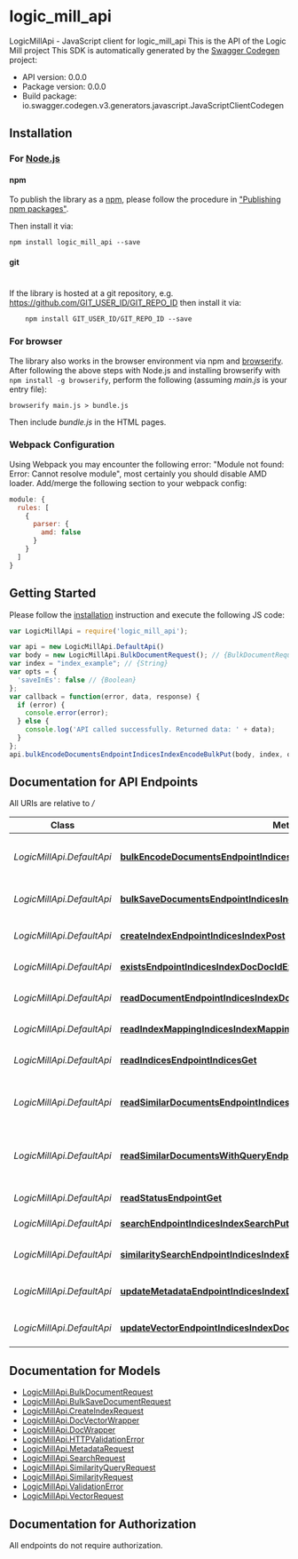 # logic_mill_api

LogicMillApi - JavaScript client for logic_mill_api
This is the API of the Logic Mill project
This SDK is automatically generated by the [Swagger Codegen](https://github.com/swagger-api/swagger-codegen) project:

- API version: 0.0.0
- Package version: 0.0.0
- Build package: io.swagger.codegen.v3.generators.javascript.JavaScriptClientCodegen

## Installation

### For [Node.js](https://nodejs.org/)

#### npm

To publish the library as a [npm](https://www.npmjs.com/),
please follow the procedure in ["Publishing npm packages"](https://docs.npmjs.com/getting-started/publishing-npm-packages).

Then install it via:

```shell
npm install logic_mill_api --save
```

#### git
#
If the library is hosted at a git repository, e.g.
https://github.com/GIT_USER_ID/GIT_REPO_ID
then install it via:

```shell
    npm install GIT_USER_ID/GIT_REPO_ID --save
```

### For browser

The library also works in the browser environment via npm and [browserify](http://browserify.org/). After following
the above steps with Node.js and installing browserify with `npm install -g browserify`,
perform the following (assuming *main.js* is your entry file):

```shell
browserify main.js > bundle.js
```

Then include *bundle.js* in the HTML pages.

### Webpack Configuration

Using Webpack you may encounter the following error: "Module not found: Error:
Cannot resolve module", most certainly you should disable AMD loader. Add/merge
the following section to your webpack config:

```javascript
module: {
  rules: [
    {
      parser: {
        amd: false
      }
    }
  ]
}
```

## Getting Started

Please follow the [installation](#installation) instruction and execute the following JS code:

```javascript
var LogicMillApi = require('logic_mill_api');

var api = new LogicMillApi.DefaultApi()
var body = new LogicMillApi.BulkDocumentRequest(); // {BulkDocumentRequest} 
var index = "index_example"; // {String} 
var opts = { 
  'saveInEs': false // {Boolean} 
};
var callback = function(error, data, response) {
  if (error) {
    console.error(error);
  } else {
    console.log('API called successfully. Returned data: ' + data);
  }
};
api.bulkEncodeDocumentsEndpointIndicesIndexEncodeBulkPut(body, index, opts, callback);
```

## Documentation for API Endpoints

All URIs are relative to */*

Class | Method | HTTP request | Description
------------ | ------------- | ------------- | -------------
*LogicMillApi.DefaultApi* | [**bulkEncodeDocumentsEndpointIndicesIndexEncodeBulkPut**](docs/DefaultApi.md#bulkEncodeDocumentsEndpointIndicesIndexEncodeBulkPut) | **PUT** /indices/{index}/encode/bulk | Bulk Encode Documents Endpoint
*LogicMillApi.DefaultApi* | [**bulkSaveDocumentsEndpointIndicesIndexAddBulkPut**](docs/DefaultApi.md#bulkSaveDocumentsEndpointIndicesIndexAddBulkPut) | **PUT** /indices/{index}/add/bulk | Bulk Save Documents Endpoint
*LogicMillApi.DefaultApi* | [**createIndexEndpointIndicesIndexPost**](docs/DefaultApi.md#createIndexEndpointIndicesIndexPost) | **POST** /indices/{index} | Create Index Endpoint
*LogicMillApi.DefaultApi* | [**existsEndpointIndicesIndexDocDocIdExistsGet**](docs/DefaultApi.md#existsEndpointIndicesIndexDocDocIdExistsGet) | **GET** /indices/{index}/doc/{doc_id}/exists | Exists Endpoint
*LogicMillApi.DefaultApi* | [**readDocumentEndpointIndicesIndexDocDocIdGet**](docs/DefaultApi.md#readDocumentEndpointIndicesIndexDocDocIdGet) | **GET** /indices/{index}/doc/{doc_id} | Read Document Endpoint
*LogicMillApi.DefaultApi* | [**readIndexMappingIndicesIndexMappingGet**](docs/DefaultApi.md#readIndexMappingIndicesIndexMappingGet) | **GET** /indices/{index}/mapping | Read Index Mapping
*LogicMillApi.DefaultApi* | [**readIndicesEndpointIndicesGet**](docs/DefaultApi.md#readIndicesEndpointIndicesGet) | **GET** /indices | Read Indices Endpoint
*LogicMillApi.DefaultApi* | [**readSimilarDocumentsEndpointIndicesIndexDocDocIdSimilarityGet**](docs/DefaultApi.md#readSimilarDocumentsEndpointIndicesIndexDocDocIdSimilarityGet) | **GET** /indices/{index}/doc/{doc_id}/similarity | Read Similar Documents Endpoint
*LogicMillApi.DefaultApi* | [**readSimilarDocumentsWithQueryEndpointIndicesIndexDocDocIdSimilarityPut**](docs/DefaultApi.md#readSimilarDocumentsWithQueryEndpointIndicesIndexDocDocIdSimilarityPut) | **PUT** /indices/{index}/doc/{doc_id}/similarity | Read Similar Documents With Query Endpoint
*LogicMillApi.DefaultApi* | [**readStatusEndpointGet**](docs/DefaultApi.md#readStatusEndpointGet) | **GET** / | Read Status Endpoint
*LogicMillApi.DefaultApi* | [**searchEndpointIndicesIndexSearchPut**](docs/DefaultApi.md#searchEndpointIndicesIndexSearchPut) | **PUT** /indices/{index}/search | Search Endpoint
*LogicMillApi.DefaultApi* | [**similaritySearchEndpointIndicesIndexEncodeSimilarityPut**](docs/DefaultApi.md#similaritySearchEndpointIndicesIndexEncodeSimilarityPut) | **PUT** /indices/{index}/encode/similarity | Similarity Search Endpoint
*LogicMillApi.DefaultApi* | [**updateMetadataEndpointIndicesIndexDocDocIdMetadataPut**](docs/DefaultApi.md#updateMetadataEndpointIndicesIndexDocDocIdMetadataPut) | **PUT** /indices/{index}/doc/{doc_id}/metadata | Update Metadata Endpoint
*LogicMillApi.DefaultApi* | [**updateVectorEndpointIndicesIndexDocDocIdVectorPut**](docs/DefaultApi.md#updateVectorEndpointIndicesIndexDocDocIdVectorPut) | **PUT** /indices/{index}/doc/{doc_id}/vector | Update Vector Endpoint

## Documentation for Models

 - [LogicMillApi.BulkDocumentRequest](docs/BulkDocumentRequest.md)
 - [LogicMillApi.BulkSaveDocumentRequest](docs/BulkSaveDocumentRequest.md)
 - [LogicMillApi.CreateIndexRequest](docs/CreateIndexRequest.md)
 - [LogicMillApi.DocVectorWrapper](docs/DocVectorWrapper.md)
 - [LogicMillApi.DocWrapper](docs/DocWrapper.md)
 - [LogicMillApi.HTTPValidationError](docs/HTTPValidationError.md)
 - [LogicMillApi.MetadataRequest](docs/MetadataRequest.md)
 - [LogicMillApi.SearchRequest](docs/SearchRequest.md)
 - [LogicMillApi.SimilarityQueryRequest](docs/SimilarityQueryRequest.md)
 - [LogicMillApi.SimilarityRequest](docs/SimilarityRequest.md)
 - [LogicMillApi.ValidationError](docs/ValidationError.md)
 - [LogicMillApi.VectorRequest](docs/VectorRequest.md)

## Documentation for Authorization

 All endpoints do not require authorization.

